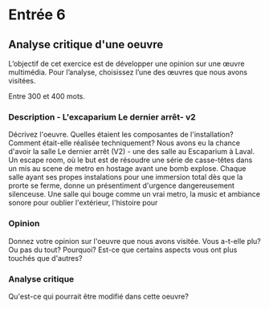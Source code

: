 # Entrée 6
## Analyse critique d'une oeuvre

L’objectif de cet exercice est de développer une opinion sur une œuvre multimédia. Pour l’analyse, choisissez l’une des œuvres que nous avons visitées. 

Entre 300 et 400 mots. 

### Description - L'excaparium Le dernier arrêt- v2
Décrivez l'oeuvre. Quelles étaient les composantes de l'installation? Comment était-elle réalisée techniquement? 
Nous avons eu la chance d'avoir la salle Le dernier arrêt (V2) - une des salle au Escaparium à Laval. Un escape room, où le but est de résoudre une série de casse-têtes dans un mis au scene de metro en hostage avant une bomb explose. Chaque salle ayant ses propes instalations pour une immersion total dès que la prorte se ferme, donne un présentiment d'urgence dangereusement silenceuse. Une salle qui bouge comme un vrai metro, la music et ambiance sonore pour oublier l'extérieur, l'histoire pour 

### Opinion
Donnez votre opinion sur l'oeuvre que nous avons visitée. Vous a-t-elle plu? Ou pas du tout? Pourquoi? Est-ce que certains aspects vous ont plus touchés que d'autres? 

### Analyse critique
Qu'est-ce qui pourrait être modifié dans cette oeuvre? 
